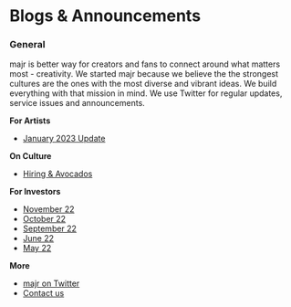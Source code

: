 # Blogs & Announcements 

### **General**
majr is better way for creators and fans to connect around what matters most - creativity. We started majr because we believe the the strongest cultures are the ones with the most diverse and vibrant ideas. We build everything with that mission in mind. We use Twitter for regular updates, service issues and announcements. 

**For Artists** 
- [January 2023 Update](https://github.com/majr-tech/com/blob/main/notes/artists/jan2023.md)

  
**On Culture** 
- [Hiring & Avocados](https://github.com/majr-tech/com/blob/main/notes/belief.md)
  
**For Investors** 
- [November 22](https://github.com/majr-tech/com/blob/main/notes/investor/01-Updates/11-2-22.md)
- [October 22](https://github.com/majr-tech/com/blob/main/notes/investor/01-Updates/10-12-22.md)
- [September 22](https://github.com/majr-tech/com/blob/notes/main/investor/01-Updates/9-7-22.md)
- [June 22](https://github.com/majr-tech/com/blob/main/notes/investor/01-Updates/6.30.22.md)
- [May 22](https://github.com/majr-tech/com/blob/main/notes/investor/01-Updates/5.17.22.md)
  
**More** 
- [majr on Twitter](https://twitter.com/majrapp)
- [Contact us](mailto:support@majr.tech)
